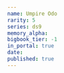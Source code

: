 ```yaml
---
name: Umpire Odo
rarity: 5
series: ds9
memory_alpha:
bigbook_tier: -1
in_portal: true
date:
published: true
---
```



